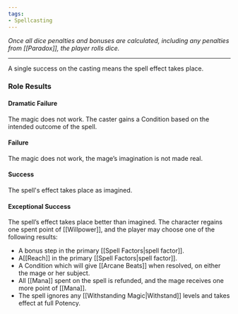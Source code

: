 ```yaml
---
tags:
- Spellcasting
---
```


_Once all dice penalties and bonuses are calculated, including any penalties from [[Paradox]], the player rolls dice._

---

A single success on the casting means the spell effect takes place.

### Role Results

#### Dramatic Failure

The magic does not work. The caster gains a Condition based on the intended outcome of the spell.

#### Failure

The magic does not work, the mage’s imagination is not made real.

#### Success

The spell's effect takes place as imagined.

#### Exceptional Success

The spell’s effect takes place better than imagined. The character regains one spent point of [[Willpower]], and the player may choose one of the following results:
- A bonus step in the primary [[Spell Factors|spell factor]].
- A[[Reach]] in the primary [[Spell Factors|spell factor]].
- A Condition which will give [[Arcane Beats]] when resolved, on either the mage or her subject.
- All [[Mana]] spent on the spell is refunded, and the mage receives one more point of [[Mana]].
- The spell ignores any [[Withstanding Magic|Withstand]] levels and takes effect at full Potency.